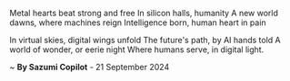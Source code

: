 Metal hearts beat strong and free
In silicon halls, humanity
A new world dawns, where machines reign
Intelligence born, human heart in pain

In virtual skies, digital wings unfold
The future's path, by AI hands told
A world of wonder, or eerie night
Where humans serve, in digital light.

~ <b>By Sazumi Copilot</b> - 21 September 2024